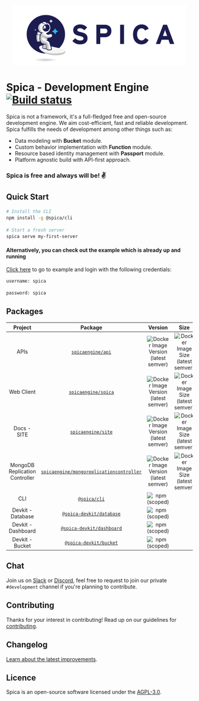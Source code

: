<p align="center">
  <img src="/docs/site/src/assets/images/spica-dark.png">
</p>


# Spica - Development Engine [![Build status](https://badge.buildkite.com/231efc3a5086b0db36206b21f04ee665939ca9186505894312.svg)](https://buildkite.com/spica/default)

Spica is not a framework, it's a full-fledged free and open-source development engine. We aim cost-efficient, fast and reliable development. Spica fulfills the needs of development among other things such as:

* Data modeling with **Bucket** module.
* Custom behavior implementation with **Function** module.
* Resource based identity management with **Passport** module.
* Platform agnostic build with API-first approach.


### Spica is free and always will be! :v:

## Quick Start
```bash
# Install the CLI
npm install -g @spica/cli

# Start a fresh server
spica serve my-first-server
```


#### Alternatively, you can check out the example which is already up and running

[Click here](https://example.spicaengine.com/spica) to go to example and login with the following credentials:

```
username: spica

password: spica
```

## Packages

| Project | Package | Version | Size | Downloads |
|:-:|:-:|:-:|:-:|:-:|
| APIs | [`spicaengine/api`](https://hub.docker.com/r/spicaengine/api) | ![Docker Image Version (latest semver)](https://img.shields.io/docker/v/spicaengine/api?sort=semver) | ![Docker Image Size (latest semver)](https://img.shields.io/docker/image-size/spicaengine/api?sort=semver) | ![Docker Pulls](https://img.shields.io/docker/pulls/spicaengine/api) |
| Web Client | [`spicaengine/spica`](https://hub.docker.com/r/spicaengine/spica) | ![Docker Image Version (latest semver)](https://img.shields.io/docker/v/spicaengine/spica?sort=semver) | ![Docker Image Size (latest semver)](https://img.shields.io/docker/image-size/spicaengine/spica?sort=semver) | ![Docker Pulls](https://img.shields.io/docker/pulls/spicaengine/spica) |
| Docs - SITE | [`spicaengine/site`](https://hub.docker.com/r/spicaengine/site) | ![Docker Image Version (latest semver)](https://img.shields.io/docker/v/spicaengine/site?sort=semver) | ![Docker Image Size (latest semver)](https://img.shields.io/docker/image-size/spicaengine/site?sort=semver) | ![Docker Pulls](https://img.shields.io/docker/pulls/spicaengine/site) |
| MongoDB Replication Controller | [`spicaengine/mongoreplicationcontroller`](https://hub.docker.com/r/spicaengine/mongoreplicationcontroller) | ![Docker Image Version (latest semver)](https://img.shields.io/docker/v/spicaengine/mongoreplicationcontroller?sort=semver) | ![Docker Image Size (latest semver)](https://img.shields.io/docker/image-size/spicaengine/mongoreplicationcontroller?sort=semver) | ![Docker Pulls](https://img.shields.io/docker/pulls/spicaengine/mongoreplicationcontroller) |
| CLI | [`@spica/cli`](https://www.npmjs.com/package/@spica/cli) | ![npm (scoped)](https://img.shields.io/npm/v/@spica/cli?label=version) |  | ![npm](https://img.shields.io/npm/dm/@spica/cli) |
| Devkit - Database | [`@spica-devkit/database`](https://www.npmjs.com/package/@spica-devkit/database) | ![npm (scoped)](https://img.shields.io/npm/v/@spica-devkit/database?label=version) |  | ![npm](https://img.shields.io/npm/dm/@spica-devkit/database) |
| Devkit - Dashboard | [`@spica-devkit/dashboard`](https://www.npmjs.com/package/@spica-devkit/dashboard) | ![npm (scoped)](https://img.shields.io/npm/v/@spica-devkit/dashboard?label=version) |  | ![npm](https://img.shields.io/npm/dm/@spica-devkit/dashboard) |
| Devkit - Bucket | [`@spica-devkit/bucket`](https://www.npmjs.com/package/@spica-devkit/bucket) | ![npm (scoped)](https://img.shields.io/npm/v/@spica-devkit/bucket?label=version) |  | ![npm](https://img.shields.io/npm/dm/@spica-devkit/bucket) |

## Chat
Join us on [Slack][slack] or [Discord][discord], feel free to request to join our private `#development` channel if you're planning to contribute. 

## Contributing

Thanks for your interest in contributing! Read up on our guidelines for [contributing](https://github.com/spica-engine/spica/blob/master/CONTRIBUTING.md).

## Changelog

[Learn about the latest improvements][changelog].

## Licence

Spica is an open-source software licensed under the [AGPL-3.0][licence].

[slack]: https://join.slack.com/t/spica-engine/shared_invite/enQtNzYzMDE3NjQ2MTkyLTA3MTg4ZTViZGI0MThiYzdhNTYxMTQxNjcwYzRjZTJhZDE4YWFhOGU5NmUzMGZiYjlmOWY2NDg5OTUxZjM2NDM
[discord]: https://discord.gg/HJTrRMH
[changelog]: https://github.com/spica-engine/spica/blob/master/CHANGELOG.md
[licence]: https://opensource.org/licenses/AGPL-3.0
